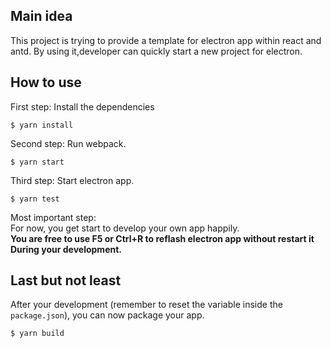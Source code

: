 ## Main idea
This project is trying to provide a template for electron app within react and antd.
By using it,developer can quickly start a new project for electron.

## How to use

First step: Install the dependencies

```shell
$ yarn install
```

Second step: Run webpack.

```shell
$ yarn start
```

Third step: Start electron app.

```shell
$ yarn test
```

Most important step:  
For now, you get start to develop your own app happily.  
**You are free to use F5 or Ctrl+R to reflash electron app without restart it During your development.**

## Last but not least
After your development (remember to reset the variable inside the `package.json`), you can now package your app.

```shell
$ yarn build
```